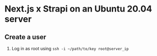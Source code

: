 # Next.js x Strapi on an Ubuntu 20.04 server

## Create a user

1. Log in as root using `ssh -i ~/path/to/key root@server_ip`
